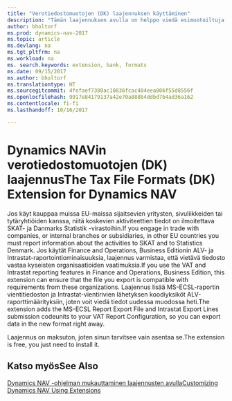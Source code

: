 ```yaml
---
title: "Verotiedostomuotojen (DK) laajennuksen käyttäminen"
description: "Tämän laajennuksen avulla on helppo viedä esimuotoiltuja tiedostoja, jotka täyttävät pankin sähköisiä lähetyksiä koskevat vaatimukset."
author: bholtorf
ms.prod: dynamics-nav-2017
ms.topic: article
ms.devlang: na
ms.tgt_pltfrm: na
ms.workload: na
ms. search.keywords: extension, bank, formats
ms.date: 09/15/2017
ms.author: bholtorf
ms.translationtype: HT
ms.sourcegitcommit: 4fefaef7380ac10836fcac404eea006f55d8556f
ms.openlocfilehash: 9917e84179137a42e70a888b4ddbd7b4ad36a162
ms.contentlocale: fi-fi
ms.lasthandoff: 10/16/2017

---
```


# <a name="the-tax-file-formats-dk-extension-for-dynamics-nav"></a><span data-ttu-id="42e39-103">Dynamics NAVin verotiedostomuotojen (DK) laajennus</span><span class="sxs-lookup"><span data-stu-id="42e39-103">The Tax File Formats (DK) Extension for Dynamics NAV</span></span>
<span data-ttu-id="42e39-104">Jos käyt kauppaa muissa EU-maissa sijaitsevien yritysten, sivuliikkeiden tai tytäryhtiöiden kanssa, niitä koskevien aktiviteettien tiedot on ilmoitettava SKAT- ja Danmarks Statistik -virastoihin.</span><span class="sxs-lookup"><span data-stu-id="42e39-104">If you engage in trade with companies, or internal branches or subsidiaries, in other EU countries you must report information about the activities to SKAT and to Statistics Denmark.</span></span> <span data-ttu-id="42e39-105">Jos käytät Finance and Operations, Business Editionin ALV- ja Intrastat-raportointiominaisuuksia, laajennus varmistaa, että vietävä tiedosto vastaa kyseisten organisaatioiden vaatimuksia.</span><span class="sxs-lookup"><span data-stu-id="42e39-105">If you use the VAT and Intrastat reporting features in Finance and Operations, Business Edition, this extension can ensure that the file you export is compatible with requirements from these organizations.</span></span> <span data-ttu-id="42e39-106">Laajennus lisää MS-ECSL-raportin vientitiedoston ja Intrastat-vientirivien lähetyksen koodiyksiköt ALV-raporttimäärityksiin, joten voit viedä tiedot uudessa muodossa heti.</span><span class="sxs-lookup"><span data-stu-id="42e39-106">The extension adds the MS-ECSL Report Export File and Intrastat Export Lines submission codeunits to your VAT Report Configuration, so you can export data in the new format right away.</span></span>

<span data-ttu-id="42e39-107">Laajennus on maksuton, joten sinun tarvitsee vain asentaa se.</span><span class="sxs-lookup"><span data-stu-id="42e39-107">The extension is free, you just need to install it.</span></span> 

## <a name="see-also"></a><span data-ttu-id="42e39-108">Katso myös</span><span class="sxs-lookup"><span data-stu-id="42e39-108">See Also</span></span>
[<span data-ttu-id="42e39-109">Dynamics NAV -ohjelman mukauttaminen laajennusten avulla</span><span class="sxs-lookup"><span data-stu-id="42e39-109">Customizing Dynamics NAV Using Extensions</span></span>](ui-extensions.md)

